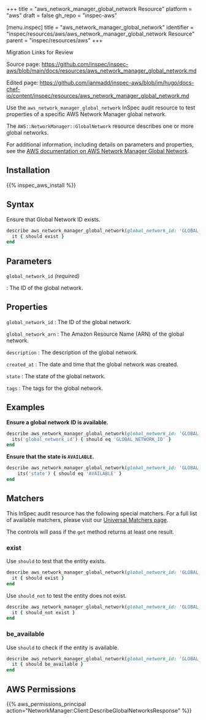 +++
title = "aws_network_manager_global_network Resource"
platform = "aws"
draft = false
gh_repo = "inspec-aws"

[menu.inspec]
title = "aws_network_manager_global_network"
identifier = "inspec/resources/aws/aws_network_manager_global_network Resource"
parent = "inspec/resources/aws"
+++

<div class="admonition-note">
<p class="admonition-note-title">Migration Links for Review</p>
<div class="admonition-note-text">
<p>Source page: <a href="https://github.com/inspec/inspec-aws/blob/main/docs/resources/aws_network_manager_global_network.md">https://github.com/inspec/inspec-aws/blob/main/docs/resources/aws_network_manager_global_network.md</a></p>
<p>Edited page: <a href="https://github.com/ianmadd/inspec-aws/blob/im/hugo/docs-chef-io/content/inspec/resources/aws_network_manager_global_network.md">https://github.com/ianmadd/inspec-aws/blob/im/hugo/docs-chef-io/content/inspec/resources/aws_network_manager_global_network.md</a></p>
</div>
</div>


Use the `aws_network_manager_global_network` InSpec audit resource to test properties of a specific AWS Network Manager global network.

The `AWS::NetworkManager::GlobalNetwork` resource describes one or more global networks.

For additional information, including details on parameters and properties, see the [AWS documentation on AWS Network Manager Global Network](https://docs.aws.amazon.com/AWSCloudFormation/latest/UserGuide/aws-resource-networkmanager-globalnetwork.html).

## Installation

{{% inspec_aws_install %}}

## Syntax

Ensure that Global Network ID exists.

```ruby
describe aws_network_manager_global_network(global_network_id: 'GLOBAL_NETWORK_ID') do
  it { should exist }
end
```

## Parameters

`global_network_id` _(required)_

: The ID of the global network.

## Properties

`global_network_id`
: The ID of the global network.

`global_network_arn`
: The Amazon Resource Name (ARN) of the global network.

`description`
: The description of the global network.

`created_at`
: The date and time that the global network was created.

`state`
: The state of the global network.

`tags`
: The tags for the global network.

## Examples

**Ensure a global network ID is available.**

```ruby
describe aws_network_manager_global_network(global_network_id: 'GLOBAL_NETWORK_ID') do
  its('global_network_id') { should eq 'GLOBAL_NETWORK_ID' }
end
```

**Ensure that the state is `AVAILABLE`.**

```ruby
describe aws_network_manager_global_network(global_network_id: 'GLOBAL_NETWORK_ID') do
    its('state') { should eq 'AVAILABLE' }
end
```

## Matchers

This InSpec audit resource has the following special matchers. For a full list of available matchers, please visit our [Universal Matchers page](https://www.inspec.io/docs/reference/matchers/).

The controls will pass if the `get` method returns at least one result.

### exist

Use `should` to test that the entity exists.

```ruby
describe aws_network_manager_global_network(global_network_id: 'GLOBAL_NETWORK_ID') do
  it { should exist }
end
```

Use `should_not` to test the entity does not exist.

```ruby
describe aws_network_manager_global_network(global_network_id: 'GLOBAL_NETWORK_ID') do
  it { should_not exist }
end
```

### be_available

Use `should` to check if the entity is available.

```ruby
describe aws_network_manager_global_network(global_network_id: 'GLOBAL_NETWORK_ID') do
  it { should be_available }
end
```

## AWS Permissions

{{% aws_permissions_principal action="NetworkManager:Client:DescribeGlobalNetworksResponse" %}}
